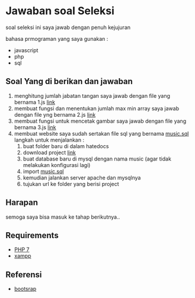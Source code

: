 # Jawaban soal Seleksi

soal seleksi ini saya jawab dengan penuh kejujuran 

bahasa prmograman yang saya gunakan :
+ javascript
+ php 
+ sql

## Soal Yang di berikan dan jawaban 
1. menghitung jumlah jabatan tangan
   saya jawab dengan file yang bernama 1.js
   [link](https://github.com/adehikmT/dumpway/blob/master/1.js)
2. membuat fungsi dan menentukan jumlah max min array
   saya jawab dengan file yng bernama 2.js
    [link](https://github.com/adehikmT/dumpway/blob/master/2.js)
3. membuat fungsi untuk mencetak gambar
   saya jawab dengan file yang bernama 3.js
    [link](https://github.com/adehikmT/dumpway/blob/master/3.js)
4. membuat website
   saya sudah sertakan file sql yang bernama [music.sql](https://github.com/adehikmT/dumpway/blob/master/music.sql)
   langkah untuk menjalankan :
   1. buat folder baru di dalam hatedocs
   2. download project [link](https://github.com/adehikmT/dumpway.git)
   3. buat database baru di mysql dengan nama music (agar tidak melakukan konfigurasi lagi)
   4. import [music.sql](https://github.com/adehikmT/dumpway/blob/master/music.sql) 
   5. kemudian jalankan server apache dan mysqlnya
   6. tujukan url ke folder yang berisi project
   
## Harapan
semoga saya bisa masuk ke tahap berikutnya..

## Requirements
+ [PHP 7](https://www.php.net/)
+ [xampp](https://www.apachefriends.org/index.html)

## Referensi
 + [bootsrap](https://getbootstrap.com/)
 
 
 ##

